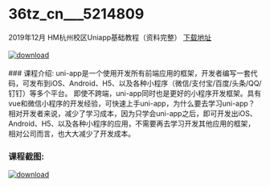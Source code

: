 # 36tz_cn___5214809
2019年12月 HM杭州校区Uniapp基础教程（资料完整）
[下载地址](http://www.36tz.cn/article/5214809 "下载地址")
<br/></br>[![download](http://36tz.cn/muke_img/2020_08_1-30-300x204.png "下载地址")](http://www.36tz.cn/article/5214809 "下载地址")
<br/></br>### 课程介绍:
uni-app是一个使用开发所有前端应用的框架，开发者编写一套代码，可发布到iOS、Android、H5、以及各种小程序（微信/支付宝/百度/头条/QQ/钉钉）等多个平台。
即使不跨端，uni-app同时也是更好的小程序开发框架。具有vue和微信小程序的开发经验，可快速上手uni-app，为什么要去学习uni-app？
相对开发者来说，减少了学习成本，因为只学会uni-app之后，即可开发出iOS、Android、H5、以及各种小程序的应用，不需要再去学习开发其他应用的框架，相对公司而言，也大大减少了开发成本。

### 课程截图:
[![download](http://36tz.cn/muke_img/2020_08_2-28.png "下载地址")](http://www.36tz.cn/article/5214809 "下载地址")
